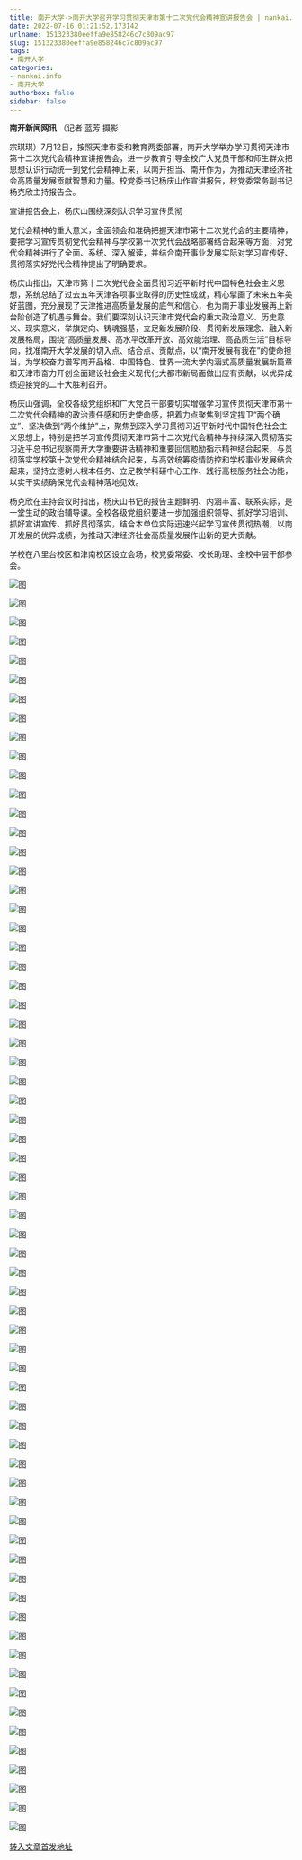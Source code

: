 ```yaml
---
title: 南开大学->南开大学召开学习贯彻天津市第十二次党代会精神宣讲报告会 | nankai.info
date: 2022-07-16 01:21:52.173142
urlname: 151323380eeffa9e858246c7c809ac97
slug: 151323380eeffa9e858246c7c809ac97
tags: 
- 南开大学
categories:
- nankai.info
- 南开大学
authorbox: false
sidebar: false
---
```

**南开新闻网讯** （记者 蓝芳 摄影

宗琪琪）7月12日，按照天津市委和教育两委部署，南开大学举办学习贯彻天津市第十二次党代会精神宣讲报告会，进一步教育引导全校广大党员干部和师生群众把思想认识行动统一到党代会精神上来，以南开担当、南开作为，为推动天津经济社会高质量发展贡献智慧和力量。校党委书记杨庆山作宣讲报告，校党委常务副书记杨克欣主持报告会。

宣讲报告会上，杨庆山围绕深刻认识学习宣传贯彻
<!--more-->
党代会精神的重大意义，全面领会和准确把握天津市第十二次党代会的主要精神，要把学习宣传贯彻党代会精神与学校第十次党代会战略部署结合起来等方面，对党代会精神进行了全面、系统、深入解读，并结合南开事业发展实际对学习宣传好、贯彻落实好党代会精神提出了明确要求。

杨庆山指出，天津市第十二次党代会全面贯彻习近平新时代中国特色社会主义思想，系统总结了过去五年天津各项事业取得的历史性成就，精心擘画了未来五年美好蓝图，充分展现了天津推进高质量发展的底气和信心，也为南开事业发展再上新台阶创造了机遇与舞台。我们要深刻认识天津市党代会的重大政治意义、历史意义、现实意义，举旗定向、铸魂强基，立足新发展阶段、贯彻新发展理念、融入新发展格局，围绕“高质量发展、高水平改革开放、高效能治理、高品质生活”目标导向，找准南开大学发展的切入点、结合点、贡献点，以“南开发展有我在”的使命担当，为学校奋力谱写南开品格、中国特色、世界一流大学内涵式高质量发展新篇章和天津市奋力开创全面建设社会主义现代化大都市新局面做出应有贡献，以优异成绩迎接党的二十大胜利召开。

杨庆山强调，全校各级党组织和广大党员干部要切实增强学习宣传贯彻天津市第十二次党代会精神的政治责任感和历史使命感，把着力点聚焦到坚定捍卫“两个确立”、坚决做到“两个维护”上，聚焦到深入学习贯彻习近平新时代中国特色社会主义思想上，特别是把学习宣传贯彻天津市第十二次党代会精神与持续深入贯彻落实习近平总书记视察南开大学重要讲话精神和重要回信勉励指示精神结合起来，与贯彻落实学校第十次党代会精神结合起来，与高效统筹疫情防控和学校事业发展结合起来，坚持立德树人根本任务、立足教学科研中心工作、践行高校服务社会功能，以实干实绩确保党代会精神落地见效。

杨克欣在主持会议时指出，杨庆山书记的报告主题鲜明、内涵丰富、联系实际，是一堂生动的政治辅导课。全校各级党组织要进一步加强组织领导、抓好学习培训、抓好宣讲宣传、抓好贯彻落实，结合本单位实际迅速兴起学习宣传贯彻热潮，以南开发展的优异成绩，为推动天津经济社会高质量发展作出新的更大贡献。

学校在八里台校区和津南校区设立会场，校党委常委、校长助理、全校中层干部参会。

![图](http://news.nankai.edu.cn/ywsd/system/2022/07/13/g)

![图](http://news.nankai.edu.cn/ywsd/system/2022/07/13/p)

![图](http://news.nankai.edu.cn/ywsd/system/2022/07/13/j)

![图](http://news.nankai.edu.cn/ywsd/system/2022/07/13/)

![图](http://news.nankai.edu.cn/ywsd/system/2022/07/13/7)

![图](http://news.nankai.edu.cn/ywsd/system/2022/07/13/1)

![图](http://news.nankai.edu.cn/ywsd/system/2022/07/13/e)

![图](http://news.nankai.edu.cn/ywsd/system/2022/07/13/b)

![图](http://news.nankai.edu.cn/ywsd/system/2022/07/13/0)

![图](http://news.nankai.edu.cn/ywsd/system/2022/07/13/2)

![图](http://news.nankai.edu.cn/ywsd/system/2022/07/13/e)

![图](http://news.nankai.edu.cn/ywsd/system/2022/07/13/7)

![图](http://news.nankai.edu.cn/ywsd/system/2022/07/13/_)

![图](http://news.nankai.edu.cn/ywsd/system/2022/07/13/2)

![图](http://news.nankai.edu.cn/ywsd/system/2022/07/13/6)

![图](http://news.nankai.edu.cn/ywsd/system/2022/07/13/7)

![图](http://news.nankai.edu.cn/ywsd/system/2022/07/13/6)

![图](http://news.nankai.edu.cn/ywsd/system/2022/07/13/4)

![图](http://news.nankai.edu.cn/ywsd/system/2022/07/13/0)

![图](http://news.nankai.edu.cn/ywsd/system/2022/07/13/0)

![图](http://news.nankai.edu.cn/ywsd/system/2022/07/13/0)

![图](http://news.nankai.edu.cn/ywsd/system/2022/07/13/3)

![图](http://news.nankai.edu.cn/ywsd/system/2022/07/13/0)

![图](http://news.nankai.edu.cn/ywsd/system/2022/07/13/0)

![图](http://news.nankai.edu.cn/)

![图](http://news.nankai.edu.cn/ywsd/system/2022/07/13/7)

![图](http://news.nankai.edu.cn/ywsd/system/2022/07/13/6)

![图](http://news.nankai.edu.cn/ywsd/system/2022/07/13/4)

![图](http://news.nankai.edu.cn/)

![图](http://news.nankai.edu.cn/ywsd/system/2022/07/13/0)

![图](http://news.nankai.edu.cn/ywsd/system/2022/07/13/0)

![图](http://news.nankai.edu.cn/ywsd/system/2022/07/13/0)

![图](http://news.nankai.edu.cn/)

![图](http://news.nankai.edu.cn/ywsd/system/2022/07/13/3)

![图](http://news.nankai.edu.cn/ywsd/system/2022/07/13/0)

![图](http://news.nankai.edu.cn/ywsd/system/2022/07/13/0)

![图](http://news.nankai.edu.cn/)

![图](http://news.nankai.edu.cn/ywsd/system/2022/07/13/c)

![图](http://news.nankai.edu.cn/ywsd/system/2022/07/13/i)

![图](http://news.nankai.edu.cn/ywsd/system/2022/07/13/p)

![图](http://news.nankai.edu.cn/)

![图](http://news.nankai.edu.cn/ywsd/system/2022/07/13/n)

![图](http://news.nankai.edu.cn/ywsd/system/2022/07/13/c)

![图](http://news.nankai.edu.cn/ywsd/system/2022/07/13/)

![图](http://news.nankai.edu.cn/ywsd/system/2022/07/13/u)

![图](http://news.nankai.edu.cn/ywsd/system/2022/07/13/d)

![图](http://news.nankai.edu.cn/ywsd/system/2022/07/13/e)

![图](http://news.nankai.edu.cn/ywsd/system/2022/07/13/)

![图](http://news.nankai.edu.cn/ywsd/system/2022/07/13/i)

![图](http://news.nankai.edu.cn/ywsd/system/2022/07/13/a)

![图](http://news.nankai.edu.cn/ywsd/system/2022/07/13/k)

![图](http://news.nankai.edu.cn/ywsd/system/2022/07/13/n)

![图](http://news.nankai.edu.cn/ywsd/system/2022/07/13/a)

![图](http://news.nankai.edu.cn/ywsd/system/2022/07/13/n)

![图](http://news.nankai.edu.cn/ywsd/system/2022/07/13/)

![图](http://news.nankai.edu.cn/ywsd/system/2022/07/13/s)

![图](http://news.nankai.edu.cn/ywsd/system/2022/07/13/w)

![图](http://news.nankai.edu.cn/ywsd/system/2022/07/13/e)

![图](http://news.nankai.edu.cn/ywsd/system/2022/07/13/n)

![图](http://news.nankai.edu.cn/)

![图](http://news.nankai.edu.cn/)

![图](http://news.nankai.edu.cn/ywsd/system/2022/07/13/:)

![图](http://news.nankai.edu.cn/ywsd/system/2022/07/13/p)

![图](http://news.nankai.edu.cn/ywsd/system/2022/07/13/t)

![图](http://news.nankai.edu.cn/ywsd/system/2022/07/13/t)

![图](http://news.nankai.edu.cn/ywsd/system/2022/07/13/h)

[转入文章首发地址](http://news.nankai.edu.cn/ywsd/system/2022/07/13/030052012.shtml)